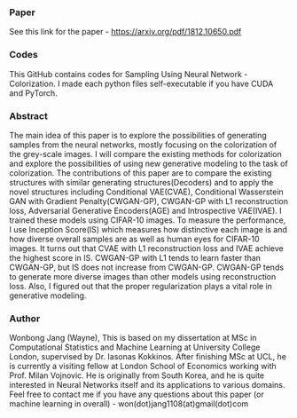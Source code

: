 ### Paper

See this link for the paper - https://arxiv.org/pdf/1812.10650.pdf

### Codes

This GitHub contains codes for Sampling Using Neural Network - Colorization. I made each python files self-executable if you have CUDA and PyTorch.

### Abstract

The main idea of this paper is to explore the possibilities of generating samples from the neural networks, mostly focusing on the colorization of the grey-scale images. I will compare the existing methods for colorization and explore the possibilities of using new generative modeling to the task of colorization. The contributions of this paper are to compare the existing structures with similar generating structures(Decoders) and to apply the novel structures including Conditional VAE(CVAE), Conditional Wasserstein GAN with Gradient Penalty(CWGAN-GP), CWGAN-GP with L1 reconstruction loss, Adversarial Generative Encoders(AGE) and Introspective VAE(IVAE). I trained these models using CIFAR-10 images. To measure the performance, I use Inception Score(IS) which measures how distinctive each image is and how diverse overall samples are as well as human eyes for CIFAR-10 images. It turns out that CVAE with L1 reconstruction loss and IVAE achieve the highest score in IS. CWGAN-GP with L1 tends to learn faster than CWGAN-GP, but IS does not increase from CWGAN-GP. CWGAN-GP tends to generate more diverse images than other models using reconstruction loss. Also, I figured out that the proper regularization plays a vital role in generative modeling.


### Author

Wonbong Jang (Wayne), This is based on my dissertation at MSc in Computational Statistics and Machine Learning at University College London, supervised by Dr. Iasonas Kokkinos. After finishing MSc at UCL, he is currently a visiting fellow at London School of Economics working with Prof. Milan Vojnovic. He is originally from South Korea, and he is quite interested in Neural Networks itself and its applications to various domains. Feel free to contact me if you have any questions about this paper (or machine learning in overall) - won(dot)jang1108(at)gmail(dot)com

